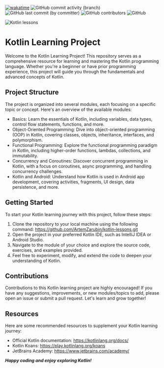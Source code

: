 [![wakatime](https://wakatime.com/badge/github/ArtemZarubin/KotlinJetBrainsLessons.svg)](https://wakatime.com/badge/github/ArtemZarubin/KotlinJetBrainsLessons)
![GitHub commit activity (branch)](https://img.shields.io/github/commit-activity/w/ArtemZarubin/kotlin-lessons)
![GitHub last commit (by committer)](https://img.shields.io/github/last-commit/ArtemZarubin/kotlin-lessons)
![GitHub contributors](https://img.shields.io/github/contributors/ArtemZarubin/kotlin-lessons)
![GitHub](https://img.shields.io/github/license/ArtemZarubin/kotlin-lessons)

![Kotlin lessons](https://github.com/ArtemZarubin/kotlin-lessons/blob/master/src/main/images/Kotlin%20%231.5.jpg)

# Kotlin Learning Project
Welcome to the Kotlin Learning Project! This repository serves as a comprehensive resource for learning and mastering the Kotlin programming language. Whether you're a beginner or have prior programming experience, this project will guide you through the fundamentals and advanced concepts of Kotlin.

## Project Structure
The project is organized into several modules, each focusing on a specific topic or concept. Here's an overview of the available modules:

- Basics: Learn the essentials of Kotlin, including variables, data types, control flow statements, functions, and more.
- Object-Oriented Programming: Dive into object-oriented programming (OOP) in Kotlin, covering classes, objects, inheritance, interfaces, and polymorphism.
- Functional Programming: Explore the functional programming paradigm in Kotlin, including higher-order functions, lambdas, collections, and immutability.
- Concurrency and Coroutines: Discover concurrent programming in Kotlin, with a focus on coroutines, async programming, and handling concurrency challenges.
- Kotlin and Android: Understand how Kotlin is used in Android app development, covering activities, fragments, UI design, data persistence, and more.
## Getting Started
To start your Kotlin learning journey with this project, follow these steps:

1. Clone the repository to your local machine using the following command: https://github.com/ArtemZarubin/kotlin-lessons.git
2. Open the project in your preferred Kotlin IDE, such as IntelliJ IDEA or Android Studio.
3. Navigate to the module of your choice and explore the source code, exercises, and examples provided.
4. Feel free to experiment, modify, and extend the code to deepen your understanding of Kotlin.
## Contributions
Contributions to this Kotlin learning project are highly encouraged! If you have any suggestions, improvements, or new modules/topics to add, please open an issue or submit a pull request. Let's learn and grow together!

## Resources
Here are some recommended resources to supplement your Kotlin learning journey:

- Official Kotlin documentation: https://kotlinlang.org/docs/
- Kotlin Koans: https://play.kotlinlang.org/koans
- JetBrains Academy: https://www.jetbrains.com/academy/

**_Happy coding and enjoy exploring Kotlin!_**